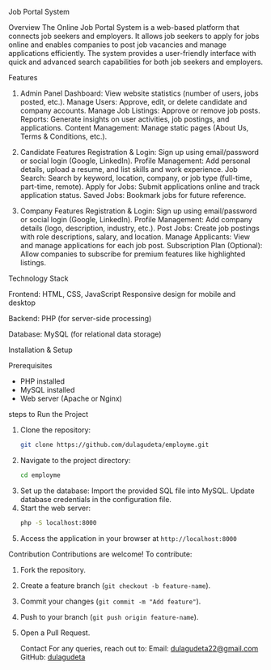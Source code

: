 Job Portal System

Overview
The Online Job Portal System is a web-based platform that connects job seekers and employers. It allows job seekers to apply for jobs online and enables companies to post job vacancies and manage applications efficiently. The system provides a user-friendly interface with quick and advanced search capabilities for both job seekers and employers.

Features

1. Admin Panel
Dashboard: View website statistics (number of users, jobs posted, etc.).
Manage Users:
   Approve, edit, or delete candidate and company accounts.
Manage Job Listings:
   Approve or remove job posts.
Reports:
  Generate insights on user activities, job postings, and applications.
Content Management:
   Manage static pages (About Us, Terms & Conditions, etc.).

2. Candidate Features
Registration & Login:
    Sign up using email/password or social login (Google, LinkedIn).
Profile Management:
   Add personal details, upload a resume, and list skills and work experience.
Job Search:
   Search by keyword, location, company, or job type (full-time, part-time, remote).
Apply for Jobs:
    Submit applications online and track application status.
Saved Jobs:
   Bookmark jobs for future reference.

3. Company Features
Registration & Login:
   Sign up using email/password or social login (Google, LinkedIn).
Profile Management:
   Add company details (logo, description, industry, etc.).
Post Jobs:
   Create job postings with role descriptions, salary, and location.
Manage Applicants:
   View and manage applications for each job post.
Subscription Plan (Optional):
   Allow companies to subscribe for premium features like highlighted listings.


 Technology Stack

Frontend:
   HTML, CSS, JavaScript
   Responsive design for mobile and desktop

Backend:
  PHP (for server-side processing)

Database:
  MySQL (for relational data storage)

Installation & Setup

Prerequisites
- PHP installed
- MySQL installed
- Web server (Apache or Nginx)

steps to Run the Project
1. Clone the repository:
   ```sh
   git clone https://github.com/dulagudeta/employme.git
   ```
2. Navigate to the project directory:
   ```sh
   cd employme
   ```
3. Set up the database:
   Import the provided SQL file into MySQL.
   Update database credentials in the configuration file.
4. Start the web server:
   ```sh
   php -S localhost:8000
   ```
5. Access the application in your browser at `http://localhost:8000`

Contribution
Contributions are welcome! To contribute:
1. Fork the repository.
2. Create a feature branch (`git checkout -b feature-name`).
3. Commit your changes (`git commit -m "Add feature"`).
4. Push to your branch (`git push origin feature-name`).
5. Open a Pull Request.



   Contact
For any queries, reach out to:
   Email: dulagudeta22@gmail.com
  GitHub: [dulagudeta](https://github.com/dulagudeta)



